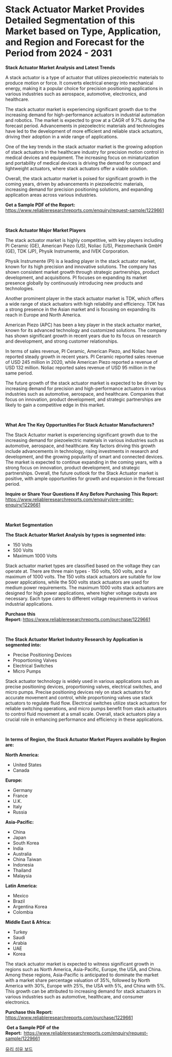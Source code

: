 <p><h1>Stack Actuator Market Provides Detailed Segmentation of this Market based on Type, Application, and Region and Forecast for the Period from 2024 - 2031</h1></p><p><strong>Stack Actuator Market Analysis and Latest Trends</strong></p>
<p><p>A stack actuator is a type of actuator that utilizes piezoelectric materials to produce motion or force. It converts electrical energy into mechanical energy, making it a popular choice for precision positioning applications in various industries such as aerospace, automotive, electronics, and healthcare.</p><p>The stack actuator market is experiencing significant growth due to the increasing demand for high-performance actuators in industrial automation and robotics. The market is expected to grow at a CAGR of 9.7% during the forecast period. Advancements in piezoelectric materials and technologies have led to the development of more efficient and reliable stack actuators, driving their adoption in a wide range of applications.</p><p>One of the key trends in the stack actuator market is the growing adoption of stack actuators in the healthcare industry for precision motion control in medical devices and equipment. The increasing focus on miniaturization and portability of medical devices is driving the demand for compact and lightweight actuators, where stack actuators offer a viable solution.</p><p>Overall, the stack actuator market is poised for significant growth in the coming years, driven by advancements in piezoelectric materials, increasing demand for precision positioning solutions, and expanding application areas across various industries.</p></p>
<p><strong>Get a Sample PDF of the Report:&nbsp;</strong> <a href="https://www.reliableresearchreports.com/enquiry/request-sample/1229661">https://www.reliableresearchreports.com/enquiry/request-sample/1229661</a></p>
<p>&nbsp;</p>
<p><strong>Stack Actuator Major Market Players</strong></p>
<p><p>The stack actuator market is highly competitive, with key players including PI Ceramic (GE), American Piezo (US), Noliac (US), Piezomechanik GmbH (GE), TDK (JP), Physik Instrumente, and IVEK Corporation. </p><p>Physik Instrumente (PI) is a leading player in the stack actuator market, known for its high precision and innovative solutions. The company has shown consistent market growth through strategic partnerships, product development, and acquisitions. PI focuses on expanding its market presence globally by continuously introducing new products and technologies.</p><p>Another prominent player in the stack actuator market is TDK, which offers a wide range of stack actuators with high reliability and efficiency. TDK has a strong presence in the Asian market and is focusing on expanding its reach in Europe and North America.</p><p>American Piezo (APC) has been a key player in the stack actuator market, known for its advanced technology and customized solutions. The company has shown significant growth in recent years due to its focus on research and development, and strong customer relationships.</p><p>In terms of sales revenue, PI Ceramic, American Piezo, and Noliac have reported steady growth in recent years. PI Ceramic reported sales revenue of USD 245 million in 2020, while American Piezo reported a revenue of USD 132 million. Noliac reported sales revenue of USD 95 million in the same period.</p><p>The future growth of the stack actuator market is expected to be driven by increasing demand for precision and high-performance actuators in various industries such as automotive, aerospace, and healthcare. Companies that focus on innovation, product development, and strategic partnerships are likely to gain a competitive edge in this market.</p></p>
<p>&nbsp;</p>
<p><strong>What Are The Key Opportunities For Stack Actuator Manufacturers?</strong></p>
<p><p>The Stack Actuator market is experiencing significant growth due to the increasing demand for piezoelectric materials in various industries such as automotive, aerospace, and healthcare. Key factors driving this growth include advancements in technology, rising investments in research and development, and the growing popularity of smart and connected devices. The market is expected to continue expanding in the coming years, with a strong focus on innovation, product development, and strategic partnerships. Overall, the future outlook for the Stack Actuator market is positive, with ample opportunities for growth and expansion in the forecast period.</p></p>
<p><strong>Inquire or Share Your Questions If Any Before Purchasing This Report:</strong> <a href="https://www.reliableresearchreports.com/enquiry/pre-order-enquiry/1229661">https://www.reliableresearchreports.com/enquiry/pre-order-enquiry/1229661</a></p>
<p>&nbsp;</p>
<p><strong>Market Segmentation</strong></p>
<p><strong>The Stack Actuator Market Analysis by types is segmented into:</strong></p>
<p><ul><li>150 Volts</li><li>500 Volts</li><li>Maximum 1000 Volts</li></ul></p>
<p><p>Stack actuator market types are classified based on the voltage they can operate at. There are three main types - 150 volts, 500 volts, and a maximum of 1000 volts. The 150 volts stack actuators are suitable for low power applications, while the 500 volts stack actuators are used for medium power requirements. The maximum 1000 volts stack actuators are designed for high power applications, where higher voltage outputs are necessary. Each type caters to different voltage requirements in various industrial applications.</p></p>
<p><strong>Purchase this Report:&nbsp;</strong><a href="https://www.reliableresearchreports.com/purchase/1229661">https://www.reliableresearchreports.com/purchase/1229661</a></p>
<p>&nbsp;</p>
<p><strong>The Stack Actuator Market Industry Research by Application is segmented into:</strong></p>
<p><ul><li>Precise Positioning Devices</li><li>Proportioning Valves</li><li>Electrical Switches</li><li>Micro Pumps</li></ul></p>
<p><p>Stack actuator technology is widely used in various applications such as precise positioning devices, proportioning valves, electrical switches, and micro pumps. Precise positioning devices rely on stack actuators for accurate movement and control, while proportioning valves use stack actuators to regulate fluid flow. Electrical switches utilize stack actuators for reliable switching operations, and micro pumps benefit from stack actuators to control fluid movement at a small scale. Overall, stack actuators play a crucial role in enhancing performance and efficiency in these applications.</p></p>
<p>&nbsp;</p>
<p><strong>In terms of Region, the Stack Actuator Market Players available by Region are:</strong></p>
<p>
    <p> <strong> North America: </strong>
        <ul>
            <li>United States</li>
            <li>Canada</li>
        </ul>
        </p> 
    <p> <strong> Europe: </strong>
        <ul>
            <li>Germany</li>
            <li>France</li>
            <li>U.K.</li>
            <li>Italy</li>
            <li>Russia</li>
        </ul>
        </p> 
    <p> <strong> Asia-Pacific: </strong>
        <ul>
            <li>China</li>
            <li>Japan</li>
            <li>South Korea</li>
            <li>India</li>
            <li>Australia</li>
            <li>China Taiwan</li>
            <li>Indonesia</li>
            <li>Thailand</li>
            <li>Malaysia</li>
        </ul>
        </p> 
    <p> <strong> Latin America: </strong>
        <ul>
            <li>Mexico</li>
            <li>Brazil</li>
            <li>Argentina Korea</li>
            <li>Colombia</li>
        </ul>
        </p> 
    <p> <strong> Middle East & Africa: </strong>
        <ul>
            <li>Turkey</li>
            <li>Saudi</li>
            <li>Arabia</li>
            <li>UAE</li>
            <li>Korea</li>
        </ul>
    </p>
    </p>
<p><p>The stack actuator market is expected to witness significant growth in regions such as North America, Asia-Pacific, Europe, the USA, and China. Among these regions, Asia-Pacific is anticipated to dominate the market with a market share percentage valuation of 35%, followed by North America with 30%, Europe with 25%, the USA with 5%, and China with 5%. This growth can be attributed to increasing demand for stack actuators in various industries such as automotive, healthcare, and consumer electronics.</p></p>
<p><strong>Purchase this Report: </strong><a href="https://www.reliableresearchreports.com/purchase/1229661">https://www.reliableresearchreports.com/purchase/1229661</a></p>
<p>&nbsp;<strong>Get a Sample PDF of the Report:&nbsp;&nbsp;</strong><a href="https://www.reliableresearchreports.com/enquiry/request-sample/1229661">https://www.reliableresearchreports.com/enquiry/request-sample/1229661</a></p>
<p><strong></strong></p>
<p><p><a href="https://github.com/fernandotryO5lson96765/Market-Research-Report-List-1/blob/main/70826429090.md">유리 섬유 보드</a></p></p>
